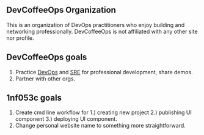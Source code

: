 ## DevCoffeeOps Organization

This is an organization of DevOps practitioners who enjoy building and networking professionally.
DevCoffeeOps is not affiliated with any other site nor profile.

## DevCoffeeOps goals

1. Practice [DevOps](https://www.amazon.com/DevOps-Handbook-World-Class-Reliability-Organizations/dp/1950508404) and [SRE](https://www.amazon.com/Site-Reliability-Workbook-Practical-Implement/dp/1492029505/) for professional development, share demos.
2. Partner with other orgs.

## 1nf053c goals

1. Create cmd line workflow for 1.) creating new project 2.) publishing UI component 3.) deploying UI component.
2. Change personal website name to something more straightforward.

